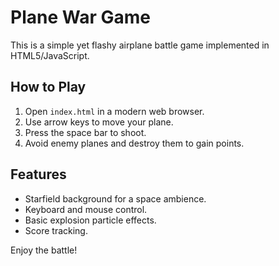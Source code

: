 # Plane War Game

This is a simple yet flashy airplane battle game implemented in HTML5/JavaScript.

## How to Play

1. Open `index.html` in a modern web browser.
2. Use arrow keys to move your plane.
3. Press the space bar to shoot.
4. Avoid enemy planes and destroy them to gain points.

## Features

- Starfield background for a space ambience.
- Keyboard and mouse control.
- Basic explosion particle effects.
- Score tracking.

Enjoy the battle!
